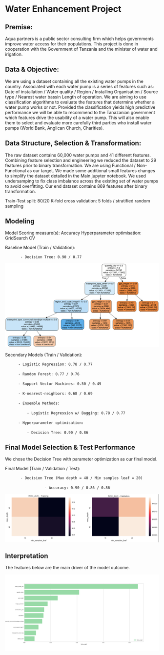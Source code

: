 # Water Enhancement Project

## Premise: 

Aqua partners is a public sector consulting firm which helps governments improve water access for their populations. This project is done in cooperation with the Government of Tanzania and the minister of water and irigation. 

## Data & Objective:

We are using a dataset containing all the existing water pumps in the country. Associated with each water pump is a series of features such as: Date of installation / Water quality / Region / Installing Organisation / Source type / Nearest water bassin
Length of operation. We are aiming to use classification algorithms to evaluate the features that determine whether a water pump works or not. Provided the classification yields high predictive performance we will be able to recommend to the Tanazanian government which features drive the usability of a water pump. This will also enable them to select and evaluate more carefully third parties who install water pumps (World Bank, Anglican Church, Charities). 


## Data Structure, Selection & Transformation:

The raw dataset contains 60,000 water pumps and 41 different features. Combining feature selection and engineering we reduced the dataset to 29 features prior to binary transformation. We are using Functional / Non-Functional as our target. We made some additional small features changes to simplify the dataset detailed in the Main jupyter notebook. We used undersamping to fix class imbalance across the existing set of water pumps to avoid overfitting. Our end dataset contains 869 features after binary transformation. 

Train-Test split: 80/20 
K-fold cross validation: 5 folds / stratified random sampling

## Modeling

Model Scoring measure(s): Accuracy
Hyperparameter optimisation: GridSearch CV

Baseline Model (Train / Validation):

           - Decision Tree: 0.90 / 0.77

![](tree.png)

Secondary Models (Train / Validation): 

          - Logistic Regression: 0.78 / 0.77 
          
          - Random Forest: 0.77 / 0.76
          
          - Support Vector Machines: 0.50 / 0.49
          
          - K-nearest-neighbors: 0.68 / 0.69
          
          - Ensemble Methods: 
              
              - Logistic Regression w/ Bagging: 0.78 / 0.77
              
          - Hyperparameter optimisation: 
          
              - Decision Tree: 0.90 / 0.86

## Final Model Selection & Test Performance

We chose the Decision Tree with parameter optimization as our final model. 

Final Model (Train / Validation / Test): 

           - Decision Tree (Max depth = 40 / Min samples leaf = 20)
                      
                      - Accuracy: 0.90 / 0.86 / 0.86


![](final_model_params.png)

## Interpretation 

The features below are the main driver of the model outcome. 

![](features_final.png)
